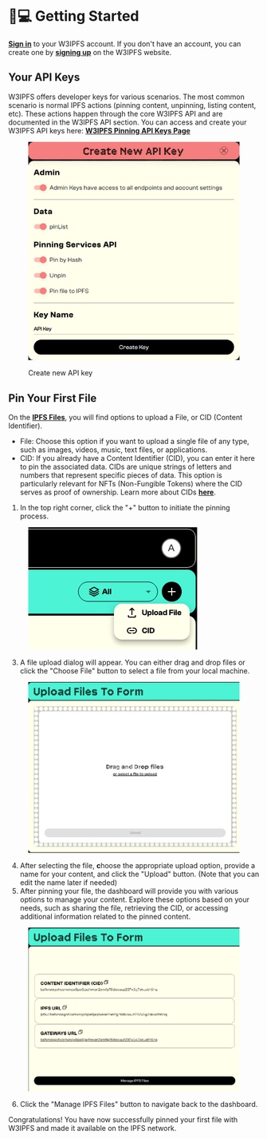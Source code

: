 # 🧑💻 Getting Started

[**Sign in**](https://ipfs.attoaioz.cyou/auth/login) to your W3IPFS account. If you don't have an account, you can create one by [**signing up**](https://ipfs.attoaioz.cyou/auth/register) on the W3IPFS website.

## Your API Keys

W3IPFS offers developer keys for various scenarios. The most common scenario is normal IPFS actions (pinning content, unpinning, listing content, etc). These actions happen through the core W3IPFS API and are documented in the W3IPFS API section. You can access and create your W3IPFS API keys here: [**W3IPFS Pinning API Keys Page**](https://ipfs.attoaioz.cyou/dashboard/api-keys)

<figure><img src=".gitbook/assets/Screenshot from 2023-06-16 10-30-30.png" alt="" width="468"><figcaption><p>Create new API key</p></figcaption></figure>

## Pin Your First File

On the [**IPFS Files**](https://ipfs.attoaioz.cyou/dashboard/ipfs-files), you will find options to upload a File, or CID (Content Identifier).

* File: Choose this option if you want to upload a single file of any type, such as images, videos, music, text files, or applications.
* CID: If you already have a Content Identifier (CID), you can enter it here to pin the associated data. CIDs are unique strings of letters and numbers that represent specific pieces of data. This option is particularly relevant for NFTs (Non-Fungible Tokens) where the CID serves as proof of ownership. Learn more about CIDs [**here**](https://docs.ipfs.tech/concepts/content-addressing/).

1. In the top right corner, click the "+" button to initiate the pinning process.

<div data-full-width="false">

<figure><img src=".gitbook/assets/Screenshot from 2023-06-21 10-36-04.png" alt=""><figcaption></figcaption></figure>

</div>

3. A file upload dialog will appear. You can either drag and drop files or click the "Choose File" button to select a file from your local machine.&#x20;

<figure><img src=".gitbook/assets/Screenshot from 2023-06-21 10-43-44.png" alt="" width="563"><figcaption></figcaption></figure>

4. After selecting the file, **c**hoose the appropriate upload option, provide a name for your content, and click the "Upload" button. (Note that you can edit the name later if needed)
5. After pinning your file, the dashboard will provide you with various options to manage your content. Explore these options based on your needs, such as sharing the file, retrieving the CID, or accessing additional information related to the pinned content.

<div align="center" data-full-width="false">

<figure><img src=".gitbook/assets/Screenshot from 2023-06-21 10-45-15.png" alt="" width="563"><figcaption></figcaption></figure>

</div>

6. Click the "Manage IPFS Files" button to navigate back to the dashboard.

Congratulations! You have now successfully pinned your first file with W3IPFS and made it available on the IPFS network.
